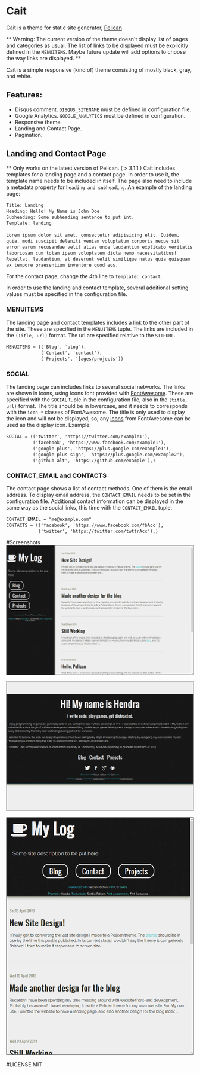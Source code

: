 # Cait

Cait is a theme for static site generator, [Pelican][pelican]

** Warning: The current version of the theme doesn't display list of pages and categories
as usual. The list of links to be displayed must be explicitly defined in the `MENUITEMS`.
Maybe future update will add options to choose the way links are displayed. **

Cait is a simple responsive (kind of) theme consisting of mostly black, gray, and white.

## Features:
* Disqus comment. `DISQUS_SITENAME` must be defined in configuration file.
* Google Analytics. `GOOGLE_ANALYTICS` must be defined in configuration.
* Responsive theme.
* Landing and Contact Page.
* Pagination.

## Landing and Contact Page
** Only works on the latest version of Pelican. ( > 3.1.1 )
Cait includes templates for a landing page and a contact page. In order to use it,
the template name needs to be included in itself. The page also need to include a metadata
property for `heading and subheading`. An example of the landing page:

    Title: Landing
    Heading: Hello! My Name is John Doe
    Subheading: Some subheading sentence to put int.
    Template: landing

    Lorem ipsum dolor sit amet, consectetur adipisicing elit. Quidem, quia, modi suscipit deleniti veniam voluptatum corporis neque sit error earum recusandae velit alias unde laudantium explicabo veritatis laboriosam cum totam ipsum voluptatem dicta nemo necessitatibus! Repellat, laudantium, at deserunt velit similique natus quia quisquam ex tempore praesentium inventore quod eos.

For the contact page, change the 4th line to `Template: contact`.

In order to use the landing and contact template, several additional setting values must be specified
in the configuration file. 

### MENUITEMS
The landing page and contact templates includes a link to the other part of the site. These are specified
in the `MENUITEMS` tuple. The links are included in the `(Title, url)` format. The url are specified
relative to the `SITEURL`.

    MENUITEMS = (('Blog', `blog`),
                 ('Contact', 'contact'),
                 ('Projects', '[ages/projects'))

### SOCIAL
The landing page can includes links to several social networks. The links are shown in icons, using 
icons font provided with [FontAwesome][fa]. These are specified with the `SOCIAL` tuple in the 
configuration file, also in the `(title, url)` format. The title should be in lowercase, and it needs
to corresponds with the `icon-*` classes of FontAwesome. The title is only used to display the icon
and will not be displayed, so, any [icons][ic] from FontAwesome can be used as the display icon. Example:

    SOCIAL = (('twitter', 'https://twitter.com/example1'),
              ('facebook', 'https://www.facebook.com/example1'),
              ('google-plus', 'https://plus.google.com/example1'),
              ('google-plus-sign', 'https://plus.google.com/example2'),
              ('github-alt', 'https://github.com/example'),)

### CONTACT_EMAIL and CONTACTS
The contact page shows a list of contact methods. One of them is the email address. To display
email address, the `CONTACT_EMAIL` needs to be set in the configuration file. Additional 
contact information can be displayed in the same way as the social links, this time with the
`CONTACT_EMAIL` tuple.

    CONTACT_EMAIL = "me@example.com"
    CONTACTS = (('facebook', 'https://www.facebook.com/fbAcc'),
                ('twitter', 'https://twitter.com/twttrAcc'),)

#Screenshots
![Post index screenshot][sc1]

![Landing page screenshot][sc2]

![Post index narrow screenshot][sc3]

#LICENSE
MIT

[pelican]: http://getpelican.com
[fa]:http://fortawesome.github.io
[ic]: http://fortawesome.github.io/Font-Awesome/#icons-social
[sc1]: screenshot1.png
[sc2]: screenshot2.png
[sc3]: screenshot3.png